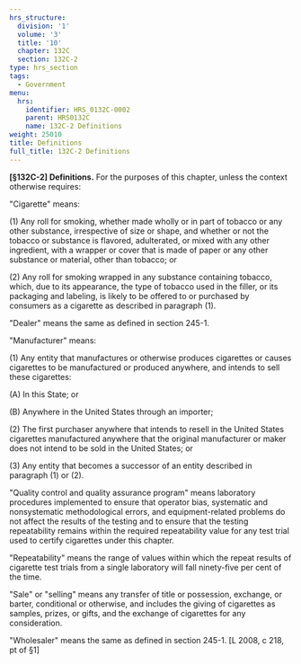 ```yaml
---
hrs_structure:
  division: '1'
  volume: '3'
  title: '10'
  chapter: 132C
  section: 132C-2
type: hrs_section
tags:
  - Government
menu:
  hrs:
    identifier: HRS_0132C-0002
    parent: HRS0132C
    name: 132C-2 Definitions
weight: 25010
title: Definitions
full_title: 132C-2 Definitions
---
```

**[§132C-2] Definitions.** For the purposes of this chapter, unless the context otherwise requires:

"Cigarette" means:

(1) Any roll for smoking, whether made wholly or in part of tobacco or any other substance, irrespective of size or shape, and whether or not the tobacco or substance is flavored, adulterated, or mixed with any other ingredient, with a wrapper or cover that is made of paper or any other substance or material, other than tobacco; or

(2) Any roll for smoking wrapped in any substance containing tobacco, which, due to its appearance, the type of tobacco used in the filler, or its packaging and labeling, is likely to be offered to or purchased by consumers as a cigarette as described in paragraph (1).

"Dealer" means the same as defined in section 245-1.

"Manufacturer" means:

(1) Any entity that manufactures or otherwise produces cigarettes or causes cigarettes to be manufactured or produced anywhere, and intends to sell these cigarettes:

(A) In this State; or

(B) Anywhere in the United States through an importer;

(2) The first purchaser anywhere that intends to resell in the United States cigarettes manufactured anywhere that the original manufacturer or maker does not intend to be sold in the United States; or

(3) Any entity that becomes a successor of an entity described in paragraph (1) or (2).

"Quality control and quality assurance program" means laboratory procedures implemented to ensure that operator bias, systematic and nonsystematic methodological errors, and equipment-related problems do not affect the results of the testing and to ensure that the testing repeatability remains within the required repeatability value for any test trial used to certify cigarettes under this chapter.

"Repeatability" means the range of values within which the repeat results of cigarette test trials from a single laboratory will fall ninety-five per cent of the time.

"Sale" or "selling" means any transfer of title or possession, exchange, or barter, conditional or otherwise, and includes the giving of cigarettes as samples, prizes, or gifts, and the exchange of cigarettes for any consideration.

"Wholesaler" means the same as defined in section 245-1\. [L 2008, c 218, pt of §1]